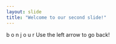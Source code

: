 ```yaml
---
layout: slide
title: "Welcome to our second slide!"
---
```

b o n j o u r
Use the left arrow to go back!
